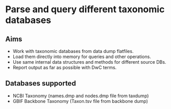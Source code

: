 Parse and query different taxonomic databases
=============================================

Aims
----
* Work with taxonomic databases from data dump flatfiles.
* Load them directly into memory for queries and other operations.
* Use same internal data structures and methods for different source DBs.
* Report output as far as possible with DwC terms.

Databases supported
-------------------
* NCBI Taxonomy (names.dmp and nodes.dmp file from taxdump)
* GBIF Backbone Taxonomy (Taxon.tsv file from backbone dump)
